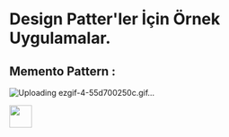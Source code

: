 # Design Patter'ler İçin Örnek Uygulamalar.


## Memento Pattern : 


![Uploading ezgif-4-55d700250c.gif…]()

<img src="https://media.giphy.com/media/vFKqnCdLPNOKc/giphy.gif" width="40" height="40" />
